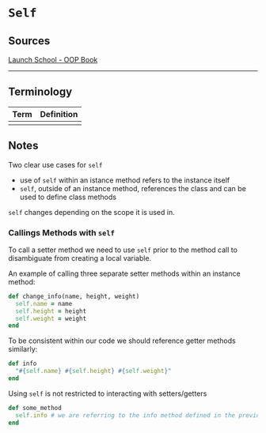 # `Self`

## Sources

[Launch School - OOP Book](https://launchschool.com/books/oo_ruby/read/the_object_model)

---

## Terminology

| Term | Definition |
| ---- | ---------- |
|      |            |

## Notes

Two clear use cases for `self`

* use of `self` within an istance method refers to the instance itself
* `self`, outside of an instance method, references the class and can be used to define class methods

`self` changes depending on the scope it is used in. 

### Callings Methods with `self`

To call a setter method we need to use `self` prior to the method call to disambiguate from creating a local variable.

An example of calling three separate setter methods within an instance method:

```ruby
def change_info(name, height, weight)
  self.name = name
  self.height = height
  self.weight = weight
end
```



To be consistent within our code we should reference getter methods similarly:

```ruby
def info
  "#{self.name} #{self.height} #{self.weight}"
end
```



Using `self` is not restricted to interacting with setters/getters

```ruby
def some_method
  self.info # we are referring to the info method defined in the previous snippet within the same class
end
```



